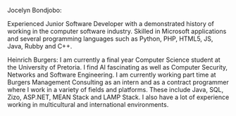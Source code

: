 Jocelyn Bondjobo: 

Experienced Junior Software Developer with a demonstrated history of working in the computer software industry. Skilled in Microsoft applications and several programming languages such as Python, PHP, HTML5, JS, Java, Rubby and C++.

Heinrich Burgers:
I am currently a final year Computer Science student at the University of Pretoria. I find AI fascinating as well as Computer Security, Networks and Software Engineering. I am currently working part time at Burgers Management Consulting as an intern and as a contract programmer where I work in a variety of fields and platforms. These include Java, SQL, Zizo, ASP.NET, MEAN Stack and LAMP Stack. I also have a lot of experience working in multicultural and international environments.

